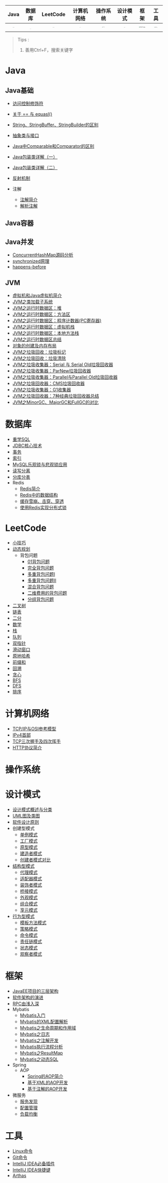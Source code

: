 |                             Java                             |                            数据库                            |                           LeetCode                           |                          计算机网络                          |                           操作系统                           |                           设计模式                           |                             框架                             |                             工具                             |
| :----------------------------------------------------------: | :----------------------------------------------------------: | :----------------------------------------------------------: | :----------------------------------------------------------: | :----------------------------------------------------------: | :----------------------------------------------------------: | :----------------------------------------------------------: | :----------------------------------------------------------: |
| [<img src="https://i.im5i.com/2021/05/02/wauQd.jpg" alt="wauQd.jpg" border="0" style="zoom:5%;" />](#Java) | [​<img src="https://i.im5i.com/2021/05/02/wa5y4.jpg" alt="wa5y4.jpg" border="0" style="zoom:4%;" />​](#数据库) | [<img src="https://i.im5i.com/2021/05/02/waHYW.jpg" alt="waHYW.jpg" border="0" style="zoom:5%;" />](#LeetCode) | [<img src="https://i.im5i.com/2021/05/02/waj7G.jpg" alt="waj7G.jpg" border="0" style="zoom:4%;" />](#计算机网络) | [<img src="https://i.im5i.com/2021/05/02/waWPz.png" alt="waWPz.png" border="0" style="zoom:7%;" />](#操作系统) | [<img src="https://i.im5i.com/2021/05/02/waXT5.jpg" alt="waXT5.jpg" border="0" style="zoom:5%;" />](#设计模式) | [<img src="https://i.im5i.com/2021/05/24/C2z7t.png" alt="C2z7t.png" border="0" style="zoom:20%;" />](#框架) | [<img src="https://i.im5i.com/2021/06/06/qd2C3.jpg" alt="qd2C3.jpg" border="0" style="zoom:10%;" />](#工具) |



> Tips : 
>
> 1. 善用Ctrl+F，搜索关键字



# Java

## Java基础

- [访问控制修饰符](Java基础/访问控制修饰符.md)

- [关于 == 与 equasl()](Java基础/关于==与equasl().md)
- [String、StringBuffer、StringBuilder的区别](Java基础/String、StringBuffer、StringBuilder的区别.md)
- [抽象类与接口](Java基础/抽象类与接口.md)
- [Java中Comparable和Comparator的区别](Java基础/Java中Comparable和Comparator的区别.md)
- [Java包装类详解（一）](Java基础/Java包装类详解（一）.md)
- [Java包装类详解（二）](Java基础/Java包装类详解（二）.md)
- [反射机制](Java基础/Java反射机制.md)
- 注解
  - [注解简介](Java基础/注解简介.md)
  - [解析注解](Java基础/解析注解.md)

## Java容器



## Java并发

- [ConcurrentHashMap源码分析](Java并发/ConcurrentHashMap源码分析.md)
- [synchronized原理](Java并发/synchronized原理.md)
- [happens-before](Java并发/happens-before.md)

## JVM

- [虚拟机和Java虚拟机简介](JVM/虚拟机和Java虚拟机简介.md)
- [JVM之类加载子系统](JVM/JVM之类加载子系统.md)
- [JVM之运行时数据区：堆](JVM/JVM之运行时数据区：堆.md)
- [JVM之运行时数据区：方法区](JVM/JVM之运行时数据区：方法区.md)
- [JVM之运行时数据区：程序计数器(PC寄存器)](JVM/JVM之运行时数据区：程序计数器(PC寄存器).md)
- [JVM之运行时数据区：虚拟机栈](JVM/JVM之运行时数据区：虚拟机栈.md)
- [JVM之运行时数据区：本地方法栈](JVM/JVM之运行时数据区：本地方法栈)
- [JVM之运行时数据区总结](JVM/JVM之运行时数据区总结.md)
- [对象的创建及内存布局](JVM/对象的创建及内存布局.md)
- [JVM之垃圾回收：垃圾标记](JVM/JVM之垃圾回收：垃圾标记.md)
- [JVM之垃圾回收：垃圾清除](JVM/JVM之垃圾回收：垃圾清除.md)
- [JVM之垃圾收集器：Serial 与 Serial Old垃圾回收器](JVM/JVM之垃圾收集器：Serial与SerialOld.md)
- [JVM之垃圾收集器：ParNew垃圾回收器](JVM/JVM之垃圾收集器：ParNew垃圾回收器.md)
- [JVM之垃圾收集器：Parallel与Parallel Old垃圾回收器](JVM/JVM之垃圾收集器：Parallel与ParallelOld.md)
- [JVM之垃圾回收器：CMS垃圾回收器](JVM/JVM之垃圾回收器：CMS垃圾回收器.md)
- [JVM之垃圾收集器：G1收集器](JVM/JVM之垃圾收集器：G1收集器.md)
- [JVM之垃圾回收器：7种经典垃圾回收器总结](JVM/JVM之垃圾回收器：7种经典垃圾回收器总结.md)
- [JVM之MinorGC、MajorGC和FullGC的对比](JVM/JVM之MinorGC、MajorGC和FullGC的对比.md)



# 数据库

- [重学SQL](数据库/重学SQL.md)
- [JDBC核心技术](数据库/JDBC核心技术.md)
- [事务](数据库/事务.md)
- [索引](数据库/索引.md)
- [MySQL乐观锁与悲观锁应用](数据库/MySQL乐观锁与悲观锁应用.md)
- [读写分离](数据库/读写分离.md)
- [分库分表](数据库/分库分表.md)
- Redis
  - [Redis简介](数据库/Redis/Redis简介.md)
  - [Redis中的数据结构](数据库/Redis/redis中的数据结构.md)
  - [缓存雪崩、击穿、穿透](数据库/Redis/缓存雪崩、击穿、穿透.md)
  - [使用Redis实现分布式锁](数据库/Redis/使用Redis实现分布式锁.md)

# LeetCode

- [小技巧](LeetCode/小技巧.md)
- [动态规划](LeetCode/动态规划/动态规划.md)
  - 背包问题
    - [01背包问题](LeetCode/动态规划/01背包问题.md)
    - [完全背包问题](LeetCode/动态规划/完全背包问题.md)
    - [多重背包问题I](LeetCode/动态规划/多重背包问题I.md)
    - [多重背包问题II](LeetCode/动态规划/多重背包问题II.md)
    - [混合背包问题](LeetCode/动态规划/混合背包问题.md)
    - [二维费用的背包问题](LeetCode/动态规划/二维费用的背包问题)
    - [分组背包问题](LeetCode/动态规划/分组背包问题.md)
- [二叉树](LeetCode/二叉树.md)
- [链表](LeetCode/链表.md)
- [二分](LeetCode/二分.md)
- [数学](LeetCode/数学.md)
- [栈](LeetCode/栈.md)
- [队列](LeetCode/队列.md)
- [双指针](LeetCode/双指针.md)
- [滑动窗口](LeetCode/滑动窗口.md)
- [原地哈希](LeetCode/原地哈希.md)
- [前缀和](LeetCode/前缀和.md)
- [回溯](LeetCode/回溯.md)
- [贪心](LeetCode/贪心.md)
- [BFS](LeetCode/BFS.md)
- [DFS](LeetCode/DFS.md)
- [排序](LeetCode/排序.md)

# 计算机网络

- [TCP/IP与OSI参考模型](计算机网络/TCP-IP与OSI参考模型.md)
- [IPv4首部](计算机网络/IPv4首部)
- [TCP三次握手及四次挥手](计算机网络/TCP三次握手及四次挥手.md)
- [HTTP协议简介](计算机网络/HTTP协议简介.md)

# 操作系统



# 设计模式

- [设计模式概述与分类](设计模式/设计模式概述与分类.md)
- [UML图及类图](设计模式/UML图及类图.md)
- [软件设计原则](设计模式/软件设计原则.md)
- 创建型模式
  - [单例模式](设计模式/单例模式.md)
  - [工厂模式](设计模式/工厂模式.md)
  - [原型模式](设计模式/原型模式.md)
  - [建造者模式](设计模式/建造者模式.md)
  - [创建者模式对比](设计模式/创建者模式对比.md)
- [结构型模式](设计模式/结构型模式.md)
  - [代理模式](设计模式/代理模式.md)
  - [适配器模式](设计模式/适配器模式.md)
  - [装饰者模式](设计模式/装饰者模式.md)
  - [桥接模式](设计模式/桥接模式.md)
  - [外观模式](设计模式/外观模式.md)
  - [组合模式](设计模式/组合模式.md)
  - [享元模式](设计模式/享元模式.md)
- [行为型模式](设计模式/行为型模式/行为型模式.md)
  - [模板方法模式](设计模式/行为型模式/模板方法模式.md)
  - [策略模式](设计模式/行为型模式/策略模式.md)
  - [命令模式](设计模式/行为型模式/命令模式.md)
  - [责任链模式](设计模式/行为型模式/责任链模式.md)
  - [状态模式](设计模式/行为型模式/状态模式.md)
  - [观察者模式](设计模式/行为型模式/观察者模式.md)

#  框架

- [JavaEE项目的三层架构](框架/JavaEE项目的三层架构.md)
- [软件架构的演进](框架/软件架构的演进.md)
- [RPC由浅入深](框架/RPC由浅入深.md)
- Mybatis
  - [Mybatis入门](框架/Mybatis/Mybatis入门.md)
  - [Mybatis的XML配置解析](框架/Mybatis/Mybatis的XML配置解析.md)
  - [Mybatis之生命周期和作用域](框架/Mybatis/Mybatis之生命周期和作用域.md)
  - [Mybatis之日志](框架/Mybatis/Mybatis之日志.md)
  - [Mybatis之注解开发](框架/Mybatis/Mybatis之注解开发.md)
  - [Mybatis执行流程分析](框架/Mybatis/Mybatis执行流程分析.md)
  - [Mybatis之ResultMap](框架/Mybatis/Mybatis之ResultMap.md)
  - [Mybatis之动态SQL](框架/Mybatis/Mybatis之动态SQL.md)
- Spring
  - AOP
    - [Spring的AOP简介](框架/Spring/AOP/Spring的AOP简介.md)
    - [基于XML的AOP开发](框架/Spring/AOP/基于XML的AOP开发.md)
    - [基于注解的AOP开发](框架/Spring/AOP/基于注解的AOP开发.md)
- 微服务
  - [服务发现](框架/微服务/服务发现.md)
  - [配置管理](框架/微服务/配置管理.md)
  - [负载均衡](框架/微服务/负载均衡.md)

# 工具

- [Linux命令](工具/Linux命令.md)
- [Git命令](工具/Git命令.md)
- [IntelliJ IDEA必备插件](工具/IntelliJIDEA必备插件.md)
- [IntelliJ IDEA快捷键](工具/IDEA快捷键.md)
- [Arthas](工具/Arthas.md)



























